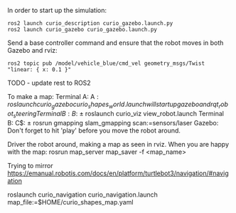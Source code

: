 In order to start up the simulation:
```
ros2 launch curio_description curio_gazebo.launch.py 
ros2 launch curio_gazebo curio_gazebo.launch.py 

```
Send a base controller command and ensure that the robot moves in both Gazebo and rviz:
```
ros2 topic pub /model/vehicle_blue/cmd_vel geometry_msgs/Twist "linear: { x: 0.1 }"
```

TODO - update rest to ROS2

To make a map:
Terminal A: 
A$: roslaunch curio_gazebo curio_shapes_world.launch 
will start up gazebo and rqt_robot_steering
Terminal B:
B$: ± roslaunch curio_viz view_robot.launch 
Terminal B:
C$: ± rosrun gmapping slam_gmapping scan:=sensors/laser
Gazebo:
 Don't forget to hit 'play' before you move the robot around.

Driver the robot around, making a map as seen in rviz.  When you are happy with the map:
 rosrun map_server map_saver -f <map_name>



Trying to mirror https://emanual.robotis.com/docs/en/platform/turtlebot3/navigation/#navigation

roslaunch curio_navigation curio_navigation.launch map_file:=$HOME/curio_shapes_map.yaml
